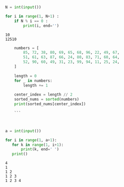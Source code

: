 ```python
N = int(input())

for i in range(1, N+1) :
    if N % i == 0 :
        print(i, end='')

```

    10
    12510


 ```python
     numbers = [
         85, 72, 38, 80, 69, 65, 68, 96, 22, 49, 67,
         51, 61, 63, 87, 66, 24, 80, 83, 71, 60, 64,
         52, 90, 60, 49, 31, 23, 99, 94, 11, 25, 24,
     ]
     
     length = 0
     for _ in numbers:
         length += 1
     
     center_index = length // 2
     sorted_nums = sorted(numbers)
     print(sorted_nums[center_index])

     ```
 


a = int(input())

for i in range(1, a+1):
    for k in range(1, i+1):
        print(k, end=' ')
    print()
```

    4
    1 
    1 2 
    1 2 3 
    1 2 3 4 
    


```python

```
